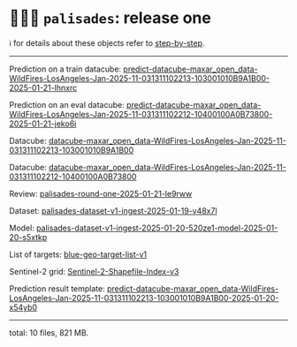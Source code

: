 # 🧑🏽‍🚒 `palisades`: release one

ℹ️ for details about these objects refer to [step-by-step](./step-by-step.md).

---

Prediction on a train datacube: 
[predict-datacube-maxar_open_data-WildFires-LosAngeles-Jan-2025-11-031311102213-103001010B9A1B00-2025-01-21-lhnxrc](https://kamangir-public.s3.ca-central-1.amazonaws.com/predict-datacube-maxar_open_data-WildFires-LosAngeles-Jan-2025-11-031311102213-103001010B9A1B00-2025-01-21-lhnxrc.tar.gz)

Prediction on an eval datacube: 
[predict-datacube-maxar_open_data-WildFires-LosAngeles-Jan-2025-11-031311102212-10400100A0B73800-2025-01-21-jeko6i](https://kamangir-public.s3.ca-central-1.amazonaws.com/predict-datacube-maxar_open_data-WildFires-LosAngeles-Jan-2025-11-031311102212-10400100A0B73800-2025-01-21-jeko6i.tar.gz)

Datacube: 
[datacube-maxar_open_data-WildFires-LosAngeles-Jan-2025-11-031311102213-103001010B9A1B00](https://kamangir-public.s3.ca-central-1.amazonaws.com/datacube-maxar_open_data-WildFires-LosAngeles-Jan-2025-11-031311102213-103001010B9A1B00.tar.gz)

Datacube: 
[datacube-maxar_open_data-WildFires-LosAngeles-Jan-2025-11-031311102212-10400100A0B73800](https://kamangir-public.s3.ca-central-1.amazonaws.com/datacube-maxar_open_data-WildFires-LosAngeles-Jan-2025-11-031311102212-10400100A0B73800.tar.gz)

Review: 
[palisades-round-one-2025-01-21-le9rww](https://kamangir-public.s3.ca-central-1.amazonaws.com/palisades-round-one-2025-01-21-le9rww.tar.gz)

Dataset: 
[palisades-dataset-v1-ingest-2025-01-19-v48x7l](https://kamangir-public.s3.ca-central-1.amazonaws.com/palisades-dataset-v1-ingest-2025-01-19-v48x7l.tar.gz)

Model: 
[palisades-dataset-v1-ingest-2025-01-20-520ze1-model-2025-01-20-s5xtkp](https://kamangir-public.s3.ca-central-1.amazonaws.com/palisades-dataset-v1-ingest-2025-01-20-520ze1-model-2025-01-20-s5xtkp.tar.gz)

List of targets: 
[blue-geo-target-list-v1](https://kamangir-public.s3.ca-central-1.amazonaws.com/blue-geo-target-list-v1.tar.gz)

Sentinel-2 grid: 
[Sentinel-2-Shapefile-Index-v3](https://kamangir-public.s3.ca-central-1.amazonaws.com/Sentinel-2-Shapefile-Index-v3.tar.gz)

Prediction result template: 
[predict-datacube-maxar_open_data-WildFires-LosAngeles-Jan-2025-11-031311102213-103001010B9A1B00-2025-01-20-x54yb0](https://kamangir-public.s3.ca-central-1.amazonaws.com/predict-datacube-maxar_open_data-WildFires-LosAngeles-Jan-2025-11-031311102213-103001010B9A1B00-2025-01-20-x54yb0.tar.gz)

---

total: 10 files, 821 MB. 
